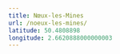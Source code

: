 ```yaml
---
title: Nœux-les-Mines
url: /noeux-les-mines/
latitude: 50.4808898
longitude: 2.6620888000000003
---
```

